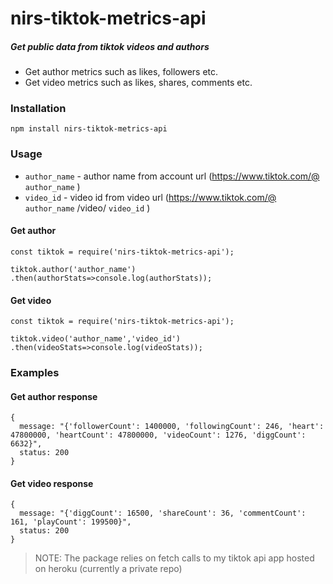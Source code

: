 # nirs-tiktok-metrics-api


##### _Get public data from tiktok videos and authors_


- Get author metrics such as likes, followers etc. 
- Get video metrics such as likes, shares, comments etc.


### Installation

```npm install nirs-tiktok-metrics-api ```

### Usage

 - ```author_name``` - author name from account url (https://www.tiktok.com/@ ```author_name``` )
 - ```video_id``` - video id from video url (https://www.tiktok.com/@ ```author_name``` /video/ ```video_id``` )
#### Get author

```
const tiktok = require('nirs-tiktok-metrics-api');

tiktok.author('author_name')
.then(authorStats=>console.log(authorStats));
```

#### Get video
```
const tiktok = require('nirs-tiktok-metrics-api');

tiktok.video('author_name','video_id')
.then(videoStats=>console.log(videoStats));
```

### Examples

#### Get author response
```
{
  message: "{'followerCount': 1400000, 'followingCount': 246, 'heart': 47800000, 'heartCount': 47800000, 'videoCount': 1276, 'diggCount': 6632}",
  status: 200
}
```
#### Get video response
```
{
  message: "{'diggCount': 16500, 'shareCount': 36, 'commentCount': 161, 'playCount': 199500}",
  status: 200
}
```
> NOTE:
> The package relies on fetch calls to my tiktok api app hosted on heroku (currently a private repo)


